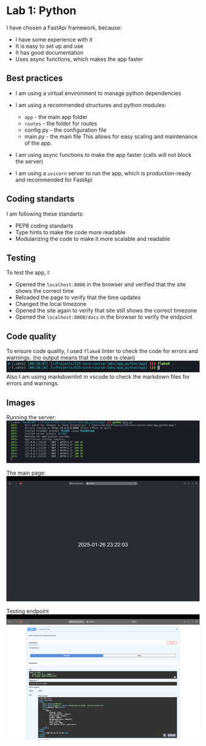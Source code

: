 # Lab 1: Python

I have chosen a FastApi framework, because:

* I have some experience with it
* It is easy to set up and use
* It has good documentation
* Uses async functions, which makes the app faster

## Best practices

* I am using a virtual environment to manage python dependencies
* I am using a recommended structures and python modules:
  * `app` - the main app folder
  * `routes` - the folder for routes
  * config.py - the configuration file
  * main.py - the main file
This allows for easy scaling and maintenance of the app.

* I am using async functions to make the app faster (calls will not block the server)
* I am using a `uvicorn` server to run the app, which is production-ready and recommended for FastApi

## Coding standarts

I am following these standarts:

* PEP8 coding standarts
* Type hints to make the code more readable
* Modularizing the code to make it more scalable and readable

## Testing

To test the app, I:

* Opened the `localhost:8000` in the browser and verified that the site shows the correct time
* Reloaded the page to verify that the time updates
* Changed the local timezone
* Opened the site again to verify that site still shows the correct timezone
* Opened the `localhost:8000/docs` in the browser to verify the endpoint

## Code quality

To ensure code quality, I used `flake8` linter to check the code for errors and warnings.
(no output means that the code is clean)
![flake8](images/flake.png)
Also I am usimg markdownlint in vscode to check the markdown files for errors and warnings.

## Images

Running the server:
![running server](images/console.png)

The main page:
![main page](images/index.png)

Testing endpoint
![auto-docs](images/docs.png)
